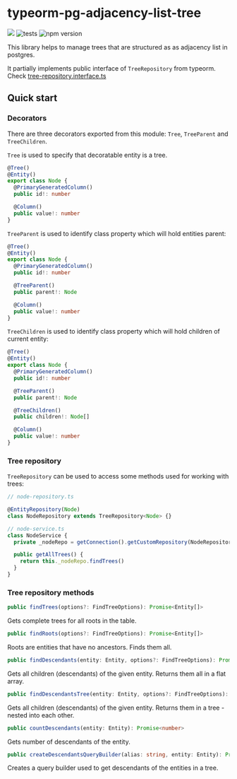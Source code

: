 # typeorm-pg-adjacency-list-tree

<a
href="https://codeclimate.com/github/slaviqueue/typeorm-pg-adjacency-list-tree/maintainability"><img
src="https://api.codeclimate.com/v1/badges/87bcd3913294f1f2aaf0/maintainability"
/></a>
![tests](https://github.com/slaviqueue/typeorm-pg-adjacency-list-tree/workflows/test/badge.svg)
![npm version](https://badge.fury.io/js/typeorm-pg-adjacency-list-tree.svg)

This library helps to manage trees that are structured as as adjacency list in
postgres.

It partially implements public interface of `TreeRepository` from typeorm. Check [tree-repository.interface.ts](https://github.com/slaviqueue/typeorm-pg-adjacency-list-tree/blob/master/lib/repository/tree-repository.interface.ts)

## Quick start

### Decorators

There are three decorators exported from this module: `Tree`, `TreeParent` and `TreeChildren`.

`Tree` is used to specify that decoratable entity is a tree.

```typescript
@Tree()
@Entity()
export class Node {
  @PrimaryGeneratedColumn()
  public id!: number

  @Column()
  public value!: number
}
```

`TreeParent` is used to identify class property which will hold entities parent:

```typescript
@Tree()
@Entity()
export class Node {
  @PrimaryGeneratedColumn()
  public id!: number

  @TreeParent()
  public parent!: Node

  @Column()
  public value!: number
}
```

`TreeChildren` is used to identify class property which will hold children of current entity:

```typescript
@Tree()
@Entity()
export class Node {
  @PrimaryGeneratedColumn()
  public id!: number

  @TreeParent()
  public parent!: Node

  @TreeChildren()
  public children!: Node[]

  @Column()
  public value!: number
}
```

### Tree repository

`TreeRepository` can be used to access some methods used for working with trees:

```typescript
// node-repository.ts

@EntityRepository(Node)
class NodeRepository extends TreeRepository<Node> {}

// node-service.ts
class NodeService {
  private _nodeRepo = getConnection().getCustomRepository(NodeRepository)

  public getAllTrees() {
    return this._nodeRepo.findTrees()
  }
}
```

### Tree repository methods

```typescript
public findTrees(options?: FindTreeOptions): Promise<Entity[]>
```

Gets complete trees for all roots in the table.

```typescript
public findRoots(options?: FindTreeOptions): Promise<Entity[]>
```

Roots are entities that have no ancestors. Finds them all.

```typescript
public findDescendants(entity: Entity, options?: FindTreeOptions): Promise<Entity[]>
```

Gets all children (descendants) of the given entity. Returns them all in a flat array.

```typescript
public findDescendantsTree(entity: Entity, options?: FindTreeOptions): Promise<Entity>
```

Gets all children (descendants) of the given entity. Returns them in a tree - nested into each other.

```typescript
public countDescendants(entity: Entity): Promise<number>
```

Gets number of descendants of the entity.

```typescript
public createDescendantsQueryBuilder(alias: string, entity: Entity): Promise<SelectQueryBuilder<Entity>>
```

Creates a query builder used to get descendants of the entities in a tree.
